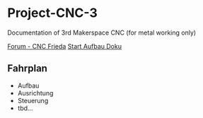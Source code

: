 # Project-CNC-3
Documentation of 3rd Makerspace CNC (for metal working only)

[Forum - CNC Frieda](https://www.rc-network.de/threads/fr%C3%A4se-frieda.560454/)
[Start Aufbau Doku](https://www.rc-network.de/threads/fr%C3%A4se-frieda.560454/page-7#post-6101748)

## Fahrplan
- Aufbau
- Ausrichtung
- Steuerung
- tbd...
